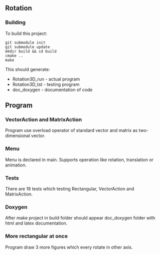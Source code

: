 ## Rotation

### Building

To build this project:
```
git submodule init
git submodule update
mkdir build && cd build
cmake ..
make
```
This should generate:
* Rotation3D_run - actual program
* Rotation3D_tst - testing program
* doc_doxygen - documentation of code

## Program

### VectorAction and MatrixAction

Program use overload operator of standard vector and matrix as two-dimensional vector.

### Menu

Menu is declared in main. Supports operation like rotation, translation or animation. 

### Tests

There are 18 tests which testing Rectangular, VectorAction and MatrixAction.

### Doxygen 

After make project in build folder should appear doc_doxygen folder with html and latex documentation.

### More rectangular at once

Program draw 3 more figures which every rotate in other axis.